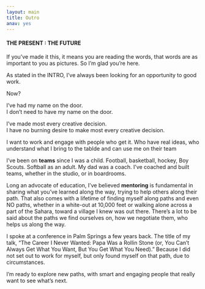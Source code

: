 ```yaml
---
layout: main
title: Outro
anav: yes
---
```


#### THE PRESENT : THE FUTURE

If you’ve made it this, it means you are reading the words, that words are as important to you as pictures. So I’m glad you’re here.

As stated in the INTRO, I’ve always been looking for an opportunity to good work.

Now?

I’ve had my name on the door.  
I don’t need to have my name on the door.

I’ve made most every creative decision.  
I have no burning desire to make most every creative decision.

I want to work and engage with people who get it. Who have real ideas, who understand what I bring to the tablde and can use me on their team

I’ve been on __teams__ since I was a child. Football, basketball, hockey, Boy Scouts. Softball as an adult. My dad was a coach. I’ve coached and built teams, whether in the studio, or in boardrooms.

Long an advocate of education, I’ve believed __mentoring__ is fundamental in sharing what you’ve learned along the way, trying to help others along their path. That also comes with a lifetime of finding myself along paths and even NO paths, whether in a white-out at 10,000 feet or walking alone across a part of the Sahara, toward a village I knew was out there. There’s a lot to be said about the paths we find ourselves on, how we negotiate them, who helps us along the way.

I spoke at a conference in Palm Springs a few years back. The title of my talk, “The Career I Never Wanted: Papa Was a Rollin Stone (or, You Can’t Always Get What You Want, But You Get What You Need).” Because I did not set out to work for myself, but only found myself on that path, due to circumstances.

I’m ready to explore new paths, with smart and engaging people that really want to see what’s next.
